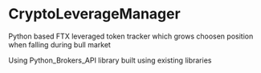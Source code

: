 # CryptoLeverageManager
Python based FTX leveraged token tracker which grows choosen position when falling during bull market


Using Python_Brokers_API library built using existing libraries
